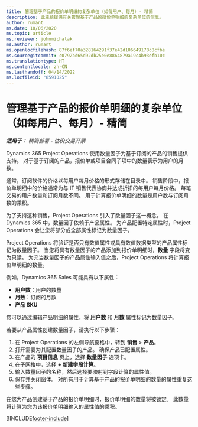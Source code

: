 ```yaml
---
title: 管理基于产品的报价单明细的复杂单位（如每用户、每月）- 精简
description: 此主题提供有关管理基于产品的报价单明细的复杂单位的信息。
author: rumant
ms.date: 10/06/2020
ms.topic: article
ms.reviewer: johnmichalak
ms.author: rumant
ms.openlocfilehash: 87f6ef70a328164291f37e42d106649178c8cfbe
ms.sourcegitcommit: c0792bd65d92db25e0e8864879a19c4b93efb10c
ms.translationtype: HT
ms.contentlocale: zh-CN
ms.lasthandoff: 04/14/2022
ms.locfileid: "8591025"
---
```

# <a name="managing-complex-units-such-as-per-user-per-month-for-product-based-quote-lines---lite"></a>管理基于产品的报价单明细的复杂单位（如每用户、每月）- 精简

_**适用于：** 精简部署 - 估价交易开票_

Dynamics 365 Project Operations 使用数量因子为基于订阅的产品的销售提供支持。 对于基于订阅的产品，报价单或项目合同子项中的数量表示为用户的月数。

通常，订阅软件的价格以每用户每月价格的形式存储在目录中。 销售阶段中，报价单明细中的价格通常为与 IT 销售代表协商并达成折扣的每用户每月价格。 每笔交易的用户数量和订阅月数不同。 用于计算报价单明细的数量是用户数与订阅月数的乘积。

为了支持这种销售，Project Operations 引入了数量因子这一概念。 在 Dynamics 365 中，数量因子依赖于产品属性。 为产品配置特定属性时，Project Operations 会让您将部分或全部属性标记为数量因子。

Project Operations 将验证是否只有数值属性或具有数值数据类型的产品属性标记为数量因子。 当您将具有数量因子的产品添加到报价单明细时，**数量** 字段将变为只读。 为充当数量因子的产品属性输入值之后，Project Operations 将计算报价单明细的数量。

例如，Dynamics 365 Sales 可能具有以下属性：

- **用户数**：用户的数量
- **月数**：订阅的月数
- **产品 SKU**

您可以通过编辑产品明细的属性，将 **用户数** 和 **月数** 属性标记为数量因子。

若要从产品属性创建数量因子，请执行以下步骤：

1. 在 Project Operations 的左侧导航窗格中，转到 **销售** > **产品**。
2. 打开需要为其配置数量因子的产品。 确保产品已配置属性。
3. 在产品的 **项目信息** 页上，选择 **数量因子** 选项卡。
4. 在子网格中，选择 **+ 新建字段计算**。
5. 输入数量因子的名称，然后选择要映射到字段计算的属性值。
6. 保存并关闭窗体。 对所有用于计算基于产品的报价单明细的数量的属性重复这些步骤。

在您为产品创建基于产品的报价单明细时，报价单明细的数量将被锁定。 此数量将计算为您为该报价单明细输入的属性值的乘积。


[!INCLUDE[footer-include](../../includes/footer-banner.md)]